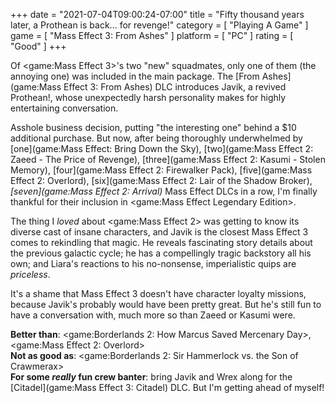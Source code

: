 +++
date = "2021-07-04T09:00:24-07:00"
title = "Fifty thousand years later, a Prothean is back... for revenge!"
category = [ "Playing A Game" ]
game = [ "Mass Effect 3: From Ashes" ]
platform = [ "PC" ]
rating = [ "Good" ]
+++

Of <game:Mass Effect 3>'s two "new" squadmates, only one of them (the annoying one) was included in the main package.  The [From Ashes](game:Mass Effect 3: From Ashes) DLC introduces Javik, a revived Prothean!, whose unexpectedly harsh personality makes for highly entertaining conversation.

Asshole business decision, putting "the interesting one" behind a $10 additional purchase.  But now, after being thoroughly underwhelmed by [one](game:Mass Effect: Bring Down the Sky), [two](game:Mass Effect 2: Zaeed - The Price of Revenge), [three](game:Mass Effect 2: Kasumi - Stolen Memory), [four](game:Mass Effect 2: Firewalker Pack), [five](game:Mass Effect 2: Overlord), [six](game:Mass Effect 2: Lair of the Shadow Broker), <i>[seven](game:Mass Effect 2: Arrival)</i> Mass Effect DLCs in a row, I'm finally thankful for their inclusion in <game:Mass Effect Legendary Edition>.

The thing I <i>loved</i> about <game:Mass Effect 2> was getting to know its diverse cast of insane characters, and Javik is the closest Mass Effect 3 comes to rekindling that magic.  He reveals fascinating story details about the previous galactic cycle; he has a compellingly tragic backstory all his own; and Liara's reactions to his no-nonsense, imperialistic quips are <i>priceless</i>.

It's a shame that Mass Effect 3 doesn't have character loyalty missions, because Javik's probably would have been pretty great.  But he's still fun to have a conversation with, much more so than Zaeed or Kasumi were.

<b>Better than</b>: <game:Borderlands 2: How Marcus Saved Mercenary Day>, <game:Mass Effect 2: Overlord>  
<b>Not as good as</b>: <game:Borderlands 2: Sir Hammerlock vs. the Son of Crawmerax>  
<b>For some <i>really</i> fun crew banter</b>: bring Javik and Wrex along for the [Citadel](game:Mass Effect 3: Citadel) DLC.  But I'm getting ahead of myself!
